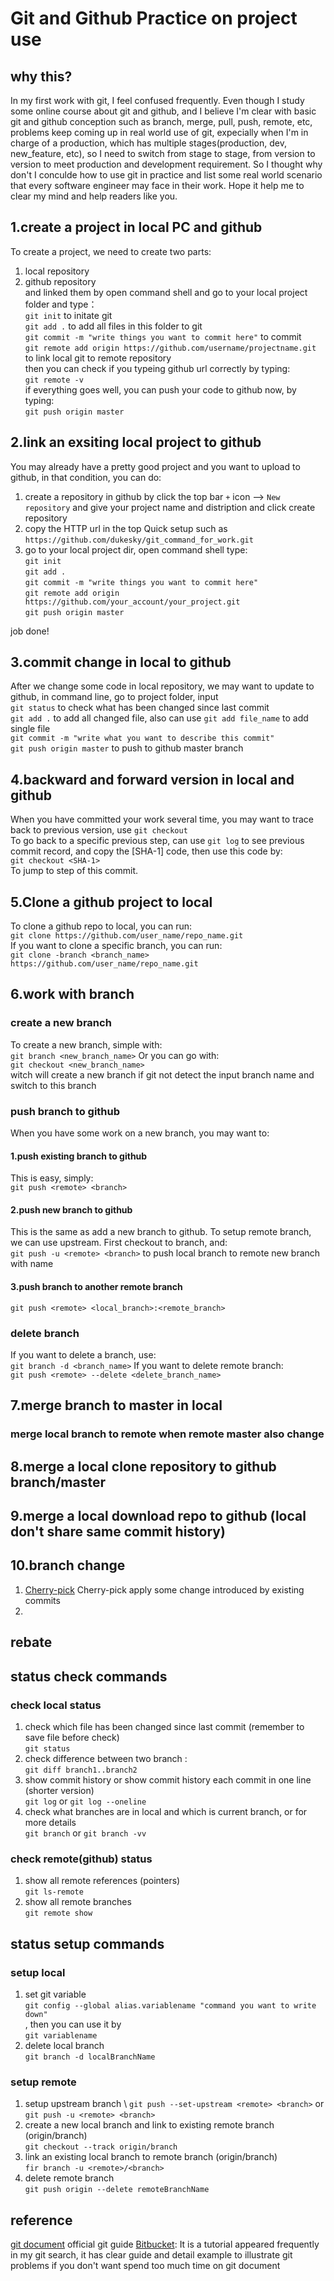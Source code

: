 # Git and Github Practice on project use

## why this?
In my first work with git, I feel confused frequently. Even though I study some online course about git and github, and I believe I'm clear with basic git and github conception such as branch, merge, pull, push, remote, etc, problems keep coming up in real world use of git, expecially when I'm in charge of a production, which has multiple stages(production, dev, new_feature, etc), so I need to switch from stage to stage, from version to version to meet production and development requirement. So I thought why don't I conculde how to use git in practice and list some real world scenario that every software engineer may face in their work.  Hope it help me to clear my mind and help readers like you.

## 1.create a project in local PC and github
To create a project, we need to create two parts: 
1. local repository
2. github repository \
and linked them by 
open command shell and go to your local project folder and type： \
`git init` to initate git \
`git add .` to add all files in this folder to git \
`git commit -m "write things you want to commit here"` to commit \
`git remote add origin https://github.com/username/projectname.git` to link local git to remote repository\
then you can check if you typeing github url correctly by typing:\
`git remote -v`\
if everything goes well, you can push your code to github now, by typing:\
`git push origin master`  

## 2.link an exsiting local project to github
You may already have a pretty good project and you want to upload to github, in that condition, you can do: 
1. create a repository in github by click the top bar `+` icon --> `New repository` and give your project name and distription and click create repository
2. copy the HTTP url in the top Quick setup such as `https://github.com/dukesky/git_command_for_work.git`
3. go to your local project dir, open command shell type: \
`git init` \
`git add .` \
`git commit -m "write things you want to commit here"`\
`git remote add origin https://github.com/your_account/your_project.git` \
`git push origin master`

job done!

## 3.commit change in local to github
After we change some code in local repository, we may want to update to github, in command line, go to project folder, input \
`git status` to check what has been changed since last commit \
`git add .` to add all changed file, also can use `git add file_name` to add single file \
`git commit -m "write what you want to describe this commit"` \
`git push origin master` to push to github master branch

## 4.backward and forward version in local and github
When you have committed your work several time, you may want to trace back to previous version, use `git checkout` \
To go back to a specific previous step, can use `git log` to see previous commit record, and copy the [SHA-1] code, then use this code by: \
`git checkout <SHA-1>`\
To jump to step of this commit.

## 5.Clone a github project to local
To clone a github repo to local, you can run:\
`git clone https://github.com/user_name/repo_name.git` \
If you want to clone a specific branch, you can run:\
`git clone -branch <branch_name> https://github.com/user_name/repo_name.git`

## 6.work with branch
### create a new branch
To create a new branch, simple with:\
`git branch <new_branch_name>`
Or you can go with:\
`git checkout <new_branch_name>` \
witch will create a new branch if git not detect the input branch name and switch to this branch
### push branch to github
When you have some work on a new branch, you may want to:
#### 1.push existing branch to github
This is easy, simply:\
`git push <remote> <branch>`
#### 2.push new branch to github
This is the same as add a new branch to github. To setup remote branch, we can use upstream. First checkout to branch, and: \
`git push -u <remote> <branch>` to push local branch to remote new branch with name <branch>

#### 3.push branch to another remote branch
`git push <remote> <local_branch>:<remote_branch>`
### delete branch
If you want to delete a branch, use:\
`git branch -d <branch_name>`
If you want to delete remote branch:\
`git push <remote> --delete <delete_branch_name>` 



## 7.merge branch to master in local 


### merge local branch to remote when remote master also change


## 8.merge a local clone repository to github branch/master

## 9.merge a local download repo to github (local don't share same commit history)

## 10.branch change
1. [Cherry-pick](https://git-scm.com/docs/git-cherry-pick)
Cherry-pick apply some change introduced by existing commits
2. 


## rebate



## status check commands
### check local status
1. check which file has been changed since last commit (remember to save file before check) \
 `git status`
2.  check difference between two branch : \
`git diff branch1..branch2`
3. show commit history or show commit history each commit in one line (shorter version) \
`git log` or `git log --oneline` 
4. check what branches are in local and which is current branch, or for more details \
 `git branch` or `git branch -vv`


### check remote(github) status
1. show all remote references (pointers)  \
`git ls-remote` 
2. show all remote branches \
`git remote show`



## status setup commands
### setup local 
1.  set git variable \
`git config --global alias.variablename "command you want to write down"`\
, then you can use it by \
 `git variablename` 
2. delete local branch \
`git branch -d localBranchName`

### setup remote 
1. setup upstream branch \ 
`git push --set-upstream <remote> <branch>` or `git push -u <remote> <branch>` 
2. create a new local branch and link to existing remote branch (origin/branch)\
`git checkout --track origin/branch` 
3. link an existing local branch to remote branch (origin/branch)\
`fir branch -u <remote>/<branch>`
4. delete remote branch\
`git push origin --delete remoteBranchName`

## reference
[git document](https://git-scm.com/book/en/v2) official git guide
[Bitbucket](https://www.atlassian.com/git/tutorials): It is a tutorial appeared frequently in my git search, it has clear guide and detail example to illustrate git problems if you don't want spend too much time on git document